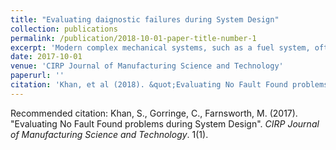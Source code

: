 ```yaml
---
title: "Evaluating daignostic failures during System Design"
collection: publications
permalink: /publication/2018-10-01-paper-title-number-1
excerpt: 'Modern complex mechanical systems, such as a fuel system, often face a high number of No Fault Found (NFF) events due to design limitations associated with testability. Therefore, this paper investigates how the diagnostic analysis of a system that can be improved to help recognise and reduce failure ambiguity groups that lead to NFF events. The simulation-based evaluation investigates the replacement of failed components to demonstrate a method for estimating cumulative replacement costs due to false avionic unit removals and hence, the overall system life-cycle costs during the design stage. The analysis may be used not only as a baseline for the prediction of NFF rates, but also as a measure of how maintenance requirements might change over the intended lifetime of a system.ture work.'
date: 2017-10-01
venue: 'CIRP Journal of Manufacturing Science and Technology'
paperurl: ''
citation: 'Khan, et al (2018). &quot;Evaluating No Fault Found problems during System Design.&quot; <i>CIRP Journal of Manufacturing Science and Technology</i>. 1(1).'
---
```


Recommended citation: Khan, S., Gorringe, C., Farnsworth, M. (2017). "Evaluating No Fault Found problems during System Design".<i> CIRP Journal of Manufacturing Science and Technology</i>. 1(1).
